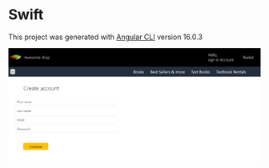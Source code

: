 # Swift

This project was generated with [Angular CLI](https://github.com/angular/angular-cli) version 16.0.3

![create_accont](/github_images/create_account.png)
